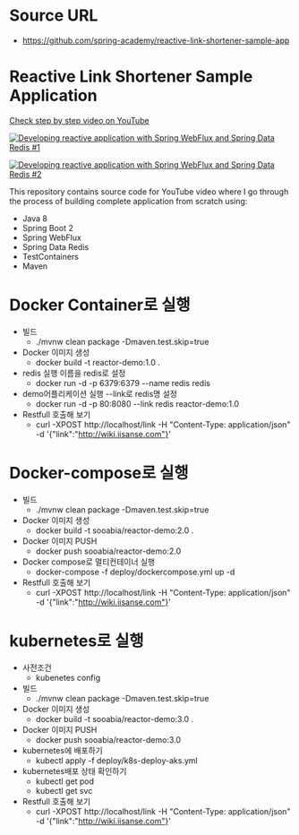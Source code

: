# Source URL
- https://github.com/spring-academy/reactive-link-shortener-sample-app

# Reactive Link Shortener Sample Application

[Check step by step video on YouTube](https://www.youtube.com/watch?v=J9jQoFiP41A)

[![Developing reactive application with Spring WebFlux and Spring Data Redis #1](https://img.youtube.com/vi/KrxXdnCxiFg/0.jpg)](https://www.youtube.com/watch?v=KrxXdnCxiFg)

[![Developing reactive application with Spring WebFlux and Spring Data Redis #2](https://img.youtube.com/vi/fTIttl-Z4mk/0.jpg)](https://www.youtube.com/watch?v=fTIttl-Z4mk)

This repository contains source code for YouTube video where I go through the process of building complete application
from scratch using:

- Java 8
- Spring Boot 2
- Spring WebFlux
- Spring Data Redis
- TestContainers
- Maven

# Docker Container로 실행

- 빌드
  - ./mvnw clean package -Dmaven.test.skip=true
- Docker 이미지 생성
  - docker build -t reactor-demo:1.0 .
- redis 실행 이름을 redis로 설정
  - docker run -d -p 6379:6379 --name redis redis
- demo어플리케이션 실행 --link로 redis명 설정
  - docker run -d -p 80:8080 --link redis reactor-demo:1.0
- Restfull 호출해 보기
  - curl -XPOST http://localhost/link -H "Content-Type: application/json" -d '{"link":"http://wiki.iisanse.com"}'



# Docker-compose로 실행
- 빌드
  - ./mvnw clean package -Dmaven.test.skip=true
- Docker 이미지 생성
  - docker build -t sooabia/reactor-demo:2.0 .
- Docker 이미지 PUSH
  - docker push sooabia/reactor-demo:2.0
- Docker compose로 멀티컨테이너 실행
  - docker-compose -f deploy/dockercompose.yml up -d
- Restfull 호출해 보기
  - curl -XPOST http://localhost/link -H "Content-Type: application/json" -d '{"link":"http://wiki.iisanse.com"}'


# kubernetes로 실행
- 사전조건
  - kubenetes config
- 빌드
  - ./mvnw clean package -Dmaven.test.skip=true
- Docker 이미지 생성
  - docker build -t sooabia/reactor-demo:3.0 .
- Docker 이미지 PUSH
  - docker push sooabia/reactor-demo:3.0
- kubernetes에 배포하기
  - kubectl apply -f deploy/k8s-deploy-aks.yml
- kubernetes배포 상태 확인하기 
  - kubectl get pod
  - kubectl get svc
- Restfull 호출해 보기
  - curl -XPOST http://localhost/link -H "Content-Type: application/json" -d '{"link":"http://wiki.iisanse.com"}'
